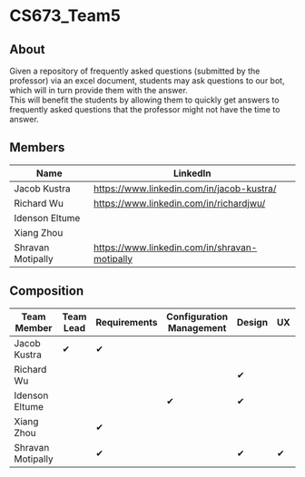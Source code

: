 # CS673_Team5

## About
Given a repository of frequently asked questions (submitted by the professor) via an excel document, 
students may ask questions to our bot, which will in turn provide them with the answer.  
This will benefit the students by allowing them to quickly get answers to frequently asked questions 
that the professor might not have the time to answer.

## Members

| Name | LinkedIn |
|---|---|
| Jacob Kustra | https://www.linkedin.com/in/jacob-kustra/ |
| Richard Wu | https://www.linkedin.com/in/richardjwu/ |
| Idenson Eltume | |
| Xiang Zhou | |https://www.linkedin.com/in/xiang-zhou-1ba0419b/
| Shravan Motipally | https://www.linkedin.com/in/shravan-motipally | 

## Composition

| Team Member | Team Lead | Requirements | Configuration Management | Design | UX | Test |
| --- | --- | --- | --- | --- | --- | --- | 
| Jacob Kustra | ✔ | ✔ |
| Richard Wu | | | |✔ | |✔ |
| Idenson Eltume | | |✔ |✔ |
| Xiang Zhou | |✔ | | | |✔ |
| Shravan Motipally | |✔ | |✔ |✔ | 
